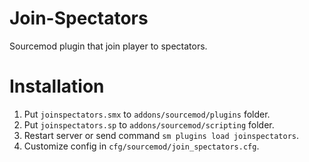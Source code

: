 # Join-Spectators
Sourcemod plugin that join player to spectators.

# Installation
1) Put `joinspectators.smx` to `addons/sourcemod/plugins` folder.
2) Put `joinspectators.sp` to `addons/sourcemod/scripting` folder.
3) Restart server or send command `sm plugins load joinspectators`.
4) Customize config in `cfg/sourcemod/join_spectators.cfg`.
